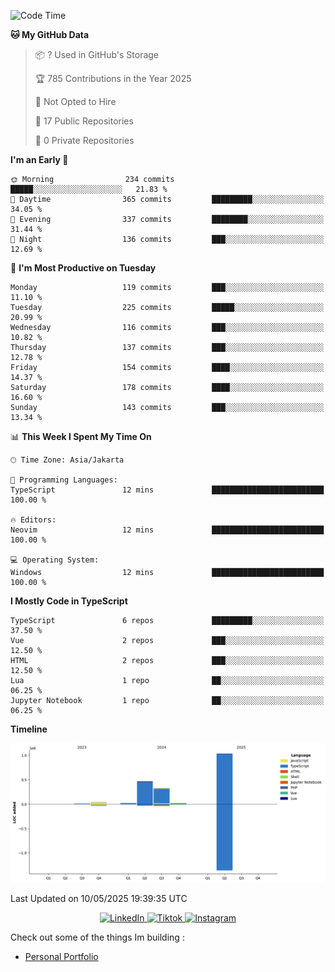 <!--START_SECTION:waka-->
![Code Time](http://img.shields.io/badge/Code%20Time-1%20hr%2033%20mins-blue)

**🐱 My GitHub Data** 

> 📦 ? Used in GitHub's Storage 
 > 
> 🏆 785 Contributions in the Year 2025
 > 
> 🚫 Not Opted to Hire
 > 
> 📜 17 Public Repositories 
 > 
> 🔑 0 Private Repositories 
 > 
**I'm an Early 🐤** 

```text
🌞 Morning                234 commits         █████░░░░░░░░░░░░░░░░░░░░   21.83 % 
🌆 Daytime                365 commits         █████████░░░░░░░░░░░░░░░░   34.05 % 
🌃 Evening                337 commits         ████████░░░░░░░░░░░░░░░░░   31.44 % 
🌙 Night                  136 commits         ███░░░░░░░░░░░░░░░░░░░░░░   12.69 % 
```
📅 **I'm Most Productive on Tuesday** 

```text
Monday                   119 commits         ███░░░░░░░░░░░░░░░░░░░░░░   11.10 % 
Tuesday                  225 commits         █████░░░░░░░░░░░░░░░░░░░░   20.99 % 
Wednesday                116 commits         ███░░░░░░░░░░░░░░░░░░░░░░   10.82 % 
Thursday                 137 commits         ███░░░░░░░░░░░░░░░░░░░░░░   12.78 % 
Friday                   154 commits         ████░░░░░░░░░░░░░░░░░░░░░   14.37 % 
Saturday                 178 commits         ████░░░░░░░░░░░░░░░░░░░░░   16.60 % 
Sunday                   143 commits         ███░░░░░░░░░░░░░░░░░░░░░░   13.34 % 
```


📊 **This Week I Spent My Time On** 

```text
🕑︎ Time Zone: Asia/Jakarta

💬 Programming Languages: 
TypeScript               12 mins             █████████████████████████   100.00 % 

🔥 Editors: 
Neovim                   12 mins             █████████████████████████   100.00 % 

💻 Operating System: 
Windows                  12 mins             █████████████████████████   100.00 % 
```

**I Mostly Code in TypeScript** 

```text
TypeScript               6 repos             █████████░░░░░░░░░░░░░░░░   37.50 % 
Vue                      2 repos             ███░░░░░░░░░░░░░░░░░░░░░░   12.50 % 
HTML                     2 repos             ███░░░░░░░░░░░░░░░░░░░░░░   12.50 % 
Lua                      1 repo              ██░░░░░░░░░░░░░░░░░░░░░░░   06.25 % 
Jupyter Notebook         1 repo              ██░░░░░░░░░░░░░░░░░░░░░░░   06.25 % 
```



**Timeline**

![Lines of Code chart](https://raw.githubusercontent.com/Yuefii/Yuefii/main/assets/bar_graph.png)


 Last Updated on 10/05/2025 19:39:35 UTC
<!--END_SECTION:waka-->

<p align="center">
  <a href="https://www.linkedin.com/in/muhamad-mupid-ahmadiawan-3b2a95292/">
    <img src="https://img.shields.io/badge/LinkedIn-blue?style=for-the-badge&logo=linkedin&logoColor=white" alt="LinkedIn" />
  <a/>
  <a href="https://www.tiktok.com/@yuefii_">
    <img src="https://img.shields.io/badge/Tiktok-black?style=for-the-badge&logo=tiktok&logoColor=white" alt="Tiktok" />
  <a/>
  <a href="https://www.instagram.com/yuefii_">
    <img src="https://img.shields.io/badge/Instagram-red?style=for-the-badge&logo=instagram&logoColor=white" alt="Instagram" />
  <a/>
</p>

Check out some of the things Im building :

- [Personal Portfolio](https://www.yuefii.site)
